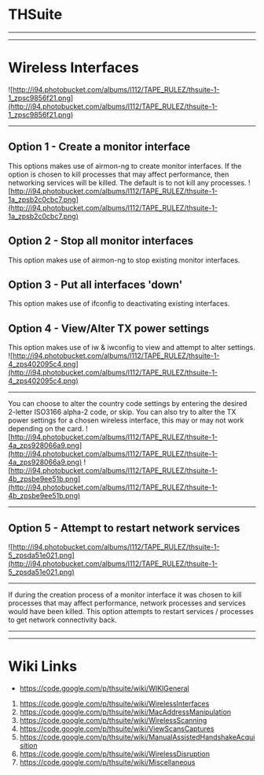 # THSuite #

---


---

# Wireless Interfaces #

![http://i94.photobucket.com/albums/l112/TAPE_RULEZ/thsuite-1-1_zpsc9856f21.png](http://i94.photobucket.com/albums/l112/TAPE_RULEZ/thsuite-1-1_zpsc9856f21.png)


---


## Option 1 - Create a monitor interface ##
This options makes use of airmon-ng to create monitor interfaces.
If the option is chosen to kill processes that may affect performance, then networking services will be killed.
The default is to not kill any processes.
![http://i94.photobucket.com/albums/l112/TAPE_RULEZ/thsuite-1-1a_zpsb2c0cbc7.png](http://i94.photobucket.com/albums/l112/TAPE_RULEZ/thsuite-1-1a_zpsb2c0cbc7.png)

## Option 2 - Stop all monitor interfaces ##
This option makes use of airmon-ng to stop existing monitor interfaces.

## Option 3 - Put all interfaces 'down' ##
This option makes use of ifconfig to deactivating existing interfaces.

## Option 4 - View/Alter TX power settings ##
This option makes use of iw & iwconfig to view and attempt to alter settings.
![http://i94.photobucket.com/albums/l112/TAPE_RULEZ/thsuite-1-4_zps402095c4.png](http://i94.photobucket.com/albums/l112/TAPE_RULEZ/thsuite-1-4_zps402095c4.png)


---


You can choose to alter the country code settings by entering the desired 2-letter ISO3166 alpha-2 code, or skip.
You can also try to alter the TX power settings for a chosen wireless interface, this may or may not work depending on the card.
![http://i94.photobucket.com/albums/l112/TAPE_RULEZ/thsuite-1-4a_zps928066a9.png](http://i94.photobucket.com/albums/l112/TAPE_RULEZ/thsuite-1-4a_zps928066a9.png)
![http://i94.photobucket.com/albums/l112/TAPE_RULEZ/thsuite-1-4b_zpsbe9ee51b.png](http://i94.photobucket.com/albums/l112/TAPE_RULEZ/thsuite-1-4b_zpsbe9ee51b.png)


---

## Option 5 - Attempt to restart network services ##
![http://i94.photobucket.com/albums/l112/TAPE_RULEZ/thsuite-1-5_zpsda51e021.png](http://i94.photobucket.com/albums/l112/TAPE_RULEZ/thsuite-1-5_zpsda51e021.png)

---

If during the creation process of a monitor interface it was chosen to kill processes that may affect performance, network processes and services would have been killed.
This option attempts to restart services / processes to get network connectivity back.

---


---

# Wiki Links #
  * https://code.google.com/p/thsuite/wiki/WIKIGeneral
  1. https://code.google.com/p/thsuite/wiki/WirelessInterfaces
  1. https://code.google.com/p/thsuite/wiki/MacAddressManipulation
  1. https://code.google.com/p/thsuite/wiki/WirelessScanning
  1. https://code.google.com/p/thsuite/wiki/ViewScansCaptures
  1. https://code.google.com/p/thsuite/wiki/ManualAssistedHandshakeAcquisition
  1. https://code.google.com/p/thsuite/wiki/WirelessDisruption
  1. https://code.google.com/p/thsuite/wiki/Miscellaneous